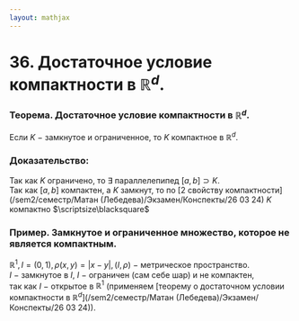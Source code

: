 ```yaml
---  
layout: mathjax  
---  
```

  
# 36. Достаточное условие компактности в $\mathbb{R}^d$.  
  
### Теорема. Достаточное условие компактности в $\mathbb{R}^d$.  
Если $K~-~$замкнутое и ограниченное, то $K$ компактное в $\mathbb{R}^d$.  
  
### Доказательство:  
Так как $K$ ограничено, то $\exists$ параллелепипед $[a,b]\supset K$.  
Так как $[a,b]$ компактен, а $K$ замкнут, то по [2 свойству компактности](/sem2/семестр/Матан (Лебедева)/Экзамен/Конспекты/26 03 24) $K$ компактно  $\scriptsize\blacksquare$  
  
### Пример. Замкнутое и ограниченное множество, которое не является компактным.  
$\mathbb{R}^1,I=(0,1),\rho(x,y)=|x-y|,(I,\rho)~-~$метрическое пространство.  
$I~-~$замкнутое в $I$, $I~-~$ограничен (сам себе шар) и не компактен,  
так как $I~-~$открытое в $\mathbb{R}^1$ (применяем [теорему о достаточном условии компактности в $\mathbb{R}^d$](/sem2/семестр/Матан (Лебедева)/Экзамен/Конспекты/26 03 24)).  
